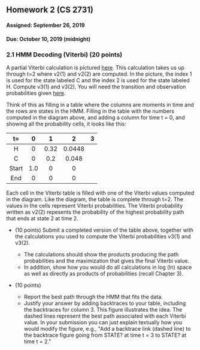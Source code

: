 ## Homework 2 (CS 2731)
#### Assigned: September 26, 2019
#### Due: October 10, 2019 (midnight)

### 2.1 HMM Decoding (Viterbi) (20 points)

A partial Viterbi calculation is pictured 
[here](https://gawron.sdsu.edu/compling/course_core/comp_ling_assignments/_images/viterbi_computation.jpg). 
This calculation takes us up through t=2 where v2(1) and v2(2) are computed. 
In the picture, the index 1 is used for the state labeled C and the index 2 is used for the 
state labeled H. Compute v3(1) and v3(2). 
You will need the transition and observation probabilities given 
[here](http://people.cs.pitt.edu/~litman/courses/cs2731/hw/hw2/hmm.pdf).

Think of this as filling in a table where the columns are moments in time and the rows are states in the HMM. 
Filling in the table with the numbers computed in the diagram above, and adding a column 
for time t = 0, and showing all the probability cells, it looks like this:<br/>

|   t=  |  0  |   1  |    2   | 3 |
|:-----:|:---:|:----:|:------:|:-:|
|   H   |  0  | 0.32 | 0.0448 |   |
|   C   |  0  |  0.2 |  0.048 |   |
| Start | 1.0 |   0  |    0   |   |
|  End  |  0  |   0  |    0   |   |

Each cell in the Viterbi table is filled with one of the Viterbi values computed in the diagram. 
Like the diagram, the table is complete through t=2. 
The values in the cells represent Viterbi probabilities. 
The Viterbi probability written as v2(2) repesents the probability of the highest probability path that ends at state 2 at time 2.

* (10 points) Submit a completed version of the table above, together with the calculations you used to compute the Viterbi probabilities v3(1) and v3(2).
  * The calculations should show the products producing the path probabilities and the maximization that gives the final Viterbi value.
  * In addition, show how you would do all calculations in log (ln) space as well as directly as products of probabilities (recall Chapter 3). 

* (10 points) 
  * Report the best path through the HMM that fits the data.
  * Justify your answer by adding backtraces to your table, including the backtraces for column 3. This figure illustrates the idea. The dashed lines represent the best path associated with each Viterbi value. In your submission you can just explain textually how you would modify the figure, e.g., "Add a backtrace link (dashed line) to the backtrace figure going from STATE? at time t = 3 to STATE? at time t = 2." 
